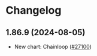 # Changelog

## 1.86.9 (2024-08-05)

* New chart: Chainloop ([#27100](https://github.com/bitnami/charts/pull/27100))
